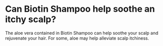 # Can Biotin Shampoo help soothe an itchy scalp?

The aloe vera contained in Biotin Shampoo can help soothe your scalp and rejuvenate your hair. For some, aloe may help alleviate scalp itchiness.